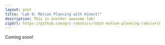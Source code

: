 ```yaml
---
layout: post
title: "Lab 8: Motion Planning with Kinect!"
description: This is another awesome lab!
zipUrl: https://github.com/gcc-robotics/robot-motion-planning-labs/archive/gh-pages.zip
---
```


Coming soon!
